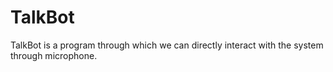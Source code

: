# TalkBot
TalkBot is a program through which we can directly interact with the system through microphone.
